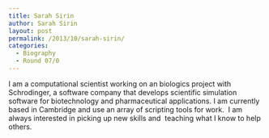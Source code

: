 ```yaml
---
title: Sarah Sirin
author: Sarah Sirin
layout: post
permalink: /2013/10/sarah-sirin/
categories:
  - Biography
  - Round 07/0
---
```

I am a computational scientist working on an biologics project with Schrodinger, a software company that develops scientific simulation software for biotechnology and pharmaceutical applications. I am currently based in Cambridge and use an array of scripting tools for work.  I am always interested in picking up new skills and  teaching what I know to help others.